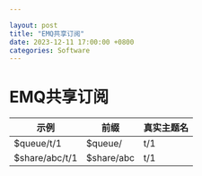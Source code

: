 ```yaml
---

layout: post 
title: "EMQ共享订阅" 
date: 2023-12-11 17:00:00 +0800
categories: Software
---
```


# EMQ共享订阅

| 示例 | 前缀 | 真实主题名 |
| ---- | ---- | ---- |
| $queue/t/1 | $queue/ | t/1 |
| $share/abc/t/1 | $share/abc | t/1 |